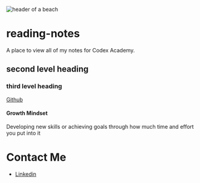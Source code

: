 ![header of a beach](https://fraserisland-australia.com/wp-content/uploads/2016/11/8.Fraser-Island-Beaches-Header.jpg)

# __reading-notes__
A place to view all of my notes for Codex Academy.

## second level heading

### third level heading
[Github](https://github.com/khari-hopes/)

#### Growth Mindset
Developing new skills or achieving goals through how much time and effort you put into it

# __Contact Me__
- [Linkedin](https://www.linkedin.com/in/kharihopes/)
